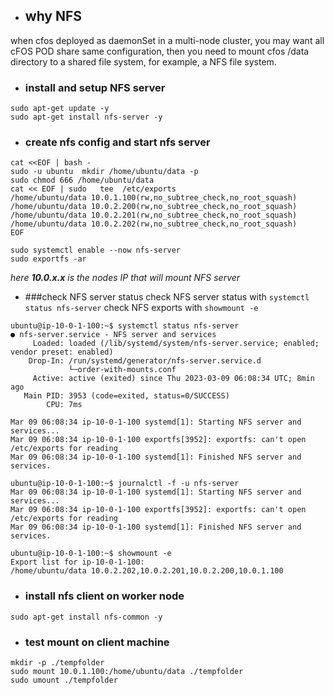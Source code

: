 - ## why NFS 
when cfos deployed as daemonSet in a multi-node cluster, you may want all cFOS POD share same configuration, then you need to mount cfos /data directory to a shared file system, for example, a NFS file system.  

- ### install and setup  NFS server

```
sudo apt-get update -y 
sudo apt-get install nfs-server -y

```
- ### create nfs config and start nfs server 

```
cat <<EOF | bash - 
sudo -u ubuntu  mkdir /home/ubuntu/data -p
sudo chmod 666 /home/ubuntu/data
cat << EOF | sudo   tee  /etc/exports
/home/ubuntu/data 10.0.1.100(rw,no_subtree_check,no_root_squash)
/home/ubuntu/data 10.0.2.200(rw,no_subtree_check,no_root_squash)
/home/ubuntu/data 10.0.2.201(rw,no_subtree_check,no_root_squash)
/home/ubuntu/data 10.0.2.202(rw,no_subtree_check,no_root_squash)
EOF

sudo systemctl enable --now nfs-server
sudo exportfs -ar
```
*here **10.0.x.x** is the nodes IP that will mount NFS server*

- ###check NFS server status 
check NFS server status with `systemctl status nfs-server`
check NFS exports with `showmount -e`


```
ubuntu@ip-10-0-1-100:~$ systemctl status nfs-server
● nfs-server.service - NFS server and services
     Loaded: loaded (/lib/systemd/system/nfs-server.service; enabled; vendor preset: enabled)
    Drop-In: /run/systemd/generator/nfs-server.service.d
             └─order-with-mounts.conf
     Active: active (exited) since Thu 2023-03-09 06:08:34 UTC; 8min ago
   Main PID: 3953 (code=exited, status=0/SUCCESS)
        CPU: 7ms

Mar 09 06:08:34 ip-10-0-1-100 systemd[1]: Starting NFS server and services...
Mar 09 06:08:34 ip-10-0-1-100 exportfs[3952]: exportfs: can't open /etc/exports for reading
Mar 09 06:08:34 ip-10-0-1-100 systemd[1]: Finished NFS server and services.

ubuntu@ip-10-0-1-100:~$ journalctl -f -u nfs-server
Mar 09 06:08:34 ip-10-0-1-100 systemd[1]: Starting NFS server and services...
Mar 09 06:08:34 ip-10-0-1-100 exportfs[3952]: exportfs: can't open /etc/exports for reading
Mar 09 06:08:34 ip-10-0-1-100 systemd[1]: Finished NFS server and services.

ubuntu@ip-10-0-1-100:~$ showmount -e
Export list for ip-10-0-1-100:
/home/ubuntu/data 10.0.2.202,10.0.2.201,10.0.2.200,10.0.1.100

```
- ### install nfs client on worker node

```
sudo apt-get install nfs-common -y

```
- ### test mount on client machine

```
mkdir -p ./tempfolder
sudo mount 10.0.1.100:/home/ubuntu/data ./tempfolder
sudo umount ./tempfolder

```


